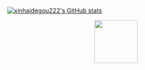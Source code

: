 [![xinhaidegou222's GitHub stats](https://github-readme-stats.vercel.app/api?username=xinhaidegou222)](https://github.com/xinhaidegou222/xinhaidegou222)
<div id="header" align="center">
  <img src="https://media.giphy.com/media/M9gbBd9nbDrOTu1Mqx/giphy.gif" width="100"/>
</div>

